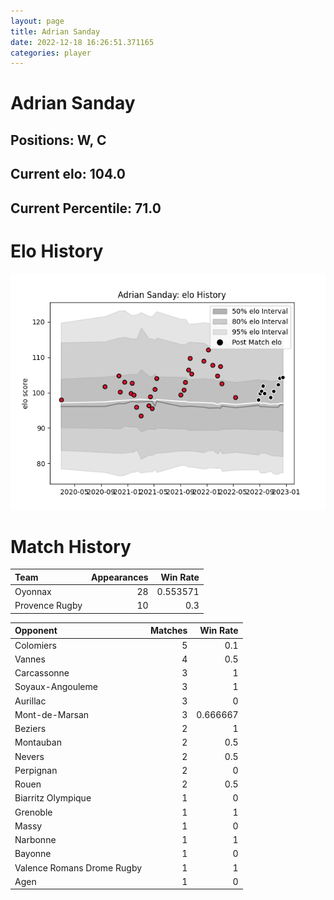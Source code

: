```yaml
---  
layout: page  
title: Adrian Sanday  
date: 2022-12-18 16:26:51.371165  
categories: player  
---
```

# Adrian Sanday

## Positions: W, C

## Current elo: 104.0

## Current Percentile: 71.0

# Elo History


![elo history](history_AdrianSanday.png)
# Match History


| Team           |   Appearances |   Win Rate |
|:---------------|--------------:|-----------:|
| Oyonnax        |            28 |   0.553571 |
| Provence Rugby |            10 |   0.3      |

| Opponent                   |   Matches |   Win Rate |
|:---------------------------|----------:|-----------:|
| Colomiers                  |         5 |   0.1      |
| Vannes                     |         4 |   0.5      |
| Carcassonne                |         3 |   1        |
| Soyaux-Angouleme           |         3 |   1        |
| Aurillac                   |         3 |   0        |
| Mont-de-Marsan             |         3 |   0.666667 |
| Beziers                    |         2 |   1        |
| Montauban                  |         2 |   0.5      |
| Nevers                     |         2 |   0.5      |
| Perpignan                  |         2 |   0        |
| Rouen                      |         2 |   0.5      |
| Biarritz Olympique         |         1 |   0        |
| Grenoble                   |         1 |   1        |
| Massy                      |         1 |   0        |
| Narbonne                   |         1 |   1        |
| Bayonne                    |         1 |   0        |
| Valence Romans Drome Rugby |         1 |   1        |
| Agen                       |         1 |   0        |